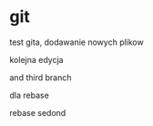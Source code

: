 # git

test gita, dodawanie nowych plikow

kolejna edycja

and third branch

dla rebase

rebase sedond